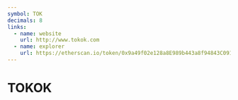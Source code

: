 ```yaml
---
symbol: TOK
decimals: 8
links:
  - name: website
    url: http://www.tokok.com
  - name: explorer
    url: https://etherscan.io/token/0x9a49f02e128a8E989b443a8f94843C0918BF45E7
---
```


# TOKOK
